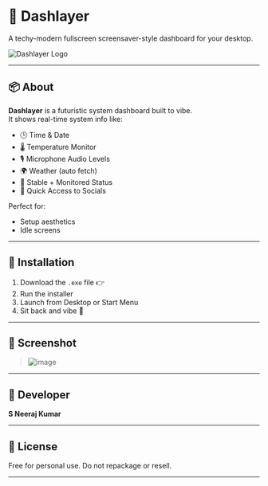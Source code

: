 # 💠 Dashlayer

A techy-modern fullscreen screensaver-style dashboard for your desktop.

![Dashlayer Logo](.assets/Dashlayer%20Logo%20Icon.png)

---

## 📦 About

**Dashlayer** is a futuristic system dashboard built to vibe.  
It shows real-time system info like:

- 🕒 Time & Date  
- 🌡️ Temperature Monitor  
- 🎙️ Microphone Audio Levels  
- 🌍 Weather (auto fetch)  
- 🧠 Stable + Monitored Status  
- 🔗 Quick Access to Socials

Perfect for:
- Setup aesthetics
- Idle screens

---

## 🔧 Installation

1. Download the `.exe` file 👉 
2. Run the installer  
3. Launch from Desktop or Start Menu  
4. Sit back and vibe 🌌

---

## 📸 Screenshot

> ![image](https://github.com/user-attachments/assets/1b6ae47d-9bb4-4282-963d-05a475b3eefd)


---

## 👤 Developer

**S Neeraj Kumar**  

---

## 🧾 License

Free for personal use. Do not repackage or resell.

---

